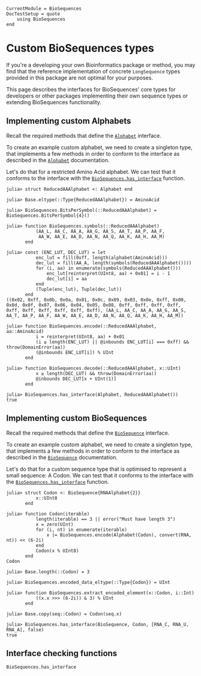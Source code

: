 ```@meta
CurrentModule = BioSequences
DocTestSetup = quote
    using BioSequences
end
```

# Custom BioSequences types

If you're a developing your own Bioinformatics package or method, you may find
that the reference implementation of concrete `LongSequence` types provided in
this package are not optimal for your purposes.

This page describes the interfaces for BioSequences' core types for
developers or other packages implementing their own sequence types or extending
BioSequences functionality.

## Implementing custom Alphabets

Recall the required methods that define the [`Alphabet`](@ref) interface. 

To create an example custom alphabet, we need to create a singleton type, that
implements a few methods in order to conform to the interface as described in the
[`Alphabet`](@ref) documentation.

Let's do that for a restricted Amino Acid alphabet. We can test that it conforms
to the interface with the [`BioSequences.has_interface`](@ref) function.

```jldoctest
julia> struct ReducedAAAlphabet <: Alphabet end

julia> Base.eltype(::Type{ReducedAAAlphabet}) = AminoAcid

julia> BioSequences.BitsPerSymbol(::ReducedAAAlphabet) = BioSequences.BitsPerSymbol{4}()

julia> function BioSequences.symbols(::ReducedAAAlphabet)
           (AA_L, AA_C, AA_A, AA_G, AA_S, AA_T, AA_P, AA_F,
            AA_W, AA_E, AA_D, AA_N, AA_Q, AA_K, AA_H, AA_M)
       end

julia> const (ENC_LUT, DEC_LUT) = let
           enc_lut = fill(0xff, length(alphabet(AminoAcid)))
           dec_lut = fill(AA_A, length(symbols(ReducedAAAlphabet())))
           for (i, aa) in enumerate(symbols(ReducedAAAlphabet()))
               enc_lut[reinterpret(UInt8, aa) + 0x01] = i - 1
               dec_lut[i] = aa
           end
           (Tuple(enc_lut), Tuple(dec_lut))
       end
((0x02, 0xff, 0x0b, 0x0a, 0x01, 0x0c, 0x09, 0x03, 0x0e, 0xff, 0x00, 0x0d, 0x0f, 0x07, 0x06, 0x04, 0x05, 0x08, 0xff, 0xff, 0xff, 0xff, 0xff, 0xff, 0xff, 0xff, 0xff, 0xff), (AA_L, AA_C, AA_A, AA_G, AA_S, AA_T, AA_P, AA_F, AA_W, AA_E, AA_D, AA_N, AA_Q, AA_K, AA_H, AA_M))

julia> function BioSequences.encode(::ReducedAAAlphabet, aa::AminoAcid)
           i = reinterpret(UInt8, aa) + 0x01
           (i ≥ length(ENC_LUT) || @inbounds ENC_LUT[i] === 0xff) && throw(DomainError(aa))
           (@inbounds ENC_LUT[i]) % UInt
       end

julia> function BioSequences.decode(::ReducedAAAlphabet, x::UInt)
           x ≥ length(DEC_LUT) && throw(DomainError(aa))
           @inbounds DEC_LUT[x + UInt(1)]
       end

julia> BioSequences.has_interface(Alphabet, ReducedAAAlphabet())
true

```

## Implementing custom BioSequences

Recall the required methods that define the [`BioSequence`](@ref) interface. 

To create an example custom alphabet, we need to create a singleton type, that
implements a few methods in order to conform to the interface as described in the
[`BioSequence`](@ref) documentation.

Let's do that for a custom sequence type that is optimised to represent a small
sequence: A Codon. We can test that it conforms to the interface with the
[`BioSequences.has_interface`](@ref) function.

```jldoctest
julia> struct Codon <: BioSequence{RNAAlphabet{2}}
           x::UInt8
       end

julia> function Codon(iterable)
           length(iterable) == 3 || error("Must have length 3")
           x = zero(UInt)
           for (i, nt) in enumerate(iterable)
               x |= BioSequences.encode(Alphabet(Codon), convert(RNA, nt)) << (6-2i)
           end
           Codon(x % UInt8)
       end
Codon

julia> Base.length(::Codon) = 3

julia> BioSequences.encoded_data_eltype(::Type{Codon}) = UInt

julia> function BioSequences.extract_encoded_element(x::Codon, i::Int)
           ((x.x >>> (6-2i)) & 3) % UInt
       end

julia> Base.copy(seq::Codon) = Codon(seq.x)

julia> BioSequences.has_interface(BioSequence, Codon, [RNA_C, RNA_U, RNA_A], false)
true
```

## Interface checking functions

```@docs
BioSequences.has_interface
```
